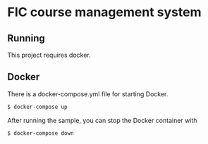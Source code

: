 # FIC course management system

## Running 
This project requires docker.

## Docker

There is a docker-compose.yml file for starting Docker.

```bash
$ docker-compose up
```

After running the sample, you can stop the Docker container with

```bash
$ docker-compose down
```
